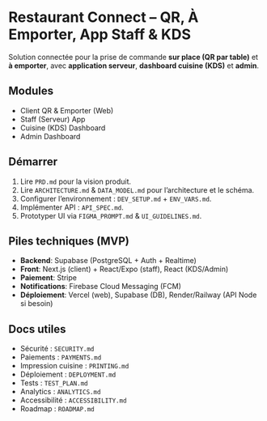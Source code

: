 # Restaurant Connect – QR, À Emporter, App Staff & KDS

Solution connectée pour la prise de commande **sur place (QR par table)** et **à emporter**, avec **application serveur**, **dashboard cuisine (KDS)** et **admin**.

## Modules
- Client QR & Emporter (Web)
- Staff (Serveur) App
- Cuisine (KDS) Dashboard
- Admin Dashboard

## Démarrer
1. Lire `PRD.md` pour la vision produit.
2. Lire `ARCHITECTURE.md` & `DATA_MODEL.md` pour l’architecture et le schéma.
3. Configurer l’environnement : `DEV_SETUP.md` + `ENV_VARS.md`.
4. Implémenter API : `API_SPEC.md`.
5. Prototyper UI via `FIGMA_PROMPT.md` & `UI_GUIDELINES.md`.

## Piles techniques (MVP)
- **Backend**: Supabase (PostgreSQL + Auth + Realtime)
- **Front**: Next.js (client) + React/Expo (staff), React (KDS/Admin)
- **Paiement**: Stripe
- **Notifications**: Firebase Cloud Messaging (FCM)
- **Déploiement**: Vercel (web), Supabase (DB), Render/Railway (API Node si besoin)

## Docs utiles
- Sécurité : `SECURITY.md`
- Paiements : `PAYMENTS.md`
- Impression cuisine : `PRINTING.md`
- Déploiement : `DEPLOYMENT.md`
- Tests : `TEST_PLAN.md`
- Analytics : `ANALYTICS.md`
- Accessibilité : `ACCESSIBILITY.md`
- Roadmap : `ROADMAP.md`

